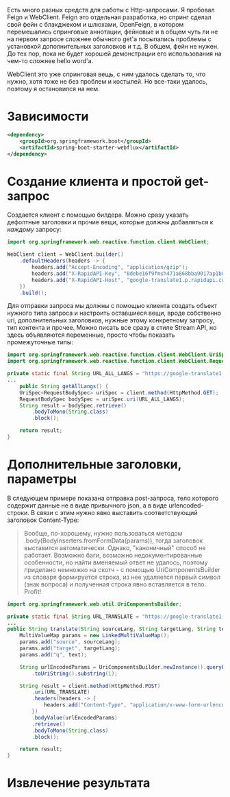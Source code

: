 Есть много разных средств для работы с Http-запросами. Я пробовал Feign и WebClient. Feign это отдельная разработка, но спринг сделал свой фейн с блэкджеком и шлюхами, OpenFeign, в котором перемешались спринговые аннотации, фейновые и в общем чуть ли не на первом запросе сложнее обычного get'а посыпались проблемы с установкой дополнительных заголовков и т.д. В общем, фейн не нужен. До тех пор, пока не будет хорошей демонстрации его использования на чем-то сложнее hello word'а.

WebClient это уже спринговая вещь, с ним удалось сделать то, что нужно, хотя тоже не без проблем и костылей. Но все-таки удалось, поэтому я остановился на нем.

# Зависимости

```xml
<dependency>
    <groupId>org.springframework.boot</groupId>
    <artifactId>spring-boot-starter-webflux</artifactId>
</dependency>
```

# Создание клиента и простой get-запрос

Создается клиент с помощью билдера. Можно сразу указать дефолтные заголовки и прочие вещи, которые должны добавляться к *каждому* запросу:

```java
import org.springframework.web.reactive.function.client.WebClient;

WebClient client = WebClient.builder()
    .defaultHeaders(headers -> {
        headers.add("Accept-Encoding", "application/gzip");
        headers.add("X-RapidAPI-Key", "0debe16f9fmsh471a868bba9017ap1b06e1jsn55cc6a32f154");
        headers.add("X-RapidAPI-Host", "google-translate1.p.rapidapi.com");
    })
    .build();
```

Для отправки запроса мы должны с помощью клиента создать объект нужного типа запроса и настроить оставшиеся вещи, вроде собственно uri, дополнительных заголовков, нужные этому конкретному запросу, тип контента и прочее. Можно писать все сразу в стиле Stream API, но здесь объявляются переменные, просто чтобы показать промежуточные типы:

```java
import org.springframework.web.reactive.function.client.WebClient.UriSpec;
import org.springframework.web.reactive.function.client.WebClient.RequestBodySpec;

private static final String URL_ALL_LANGS = "https://google-translate1.p.rapidapi.com/language/translate/v2/languages";
...
    public String getAllLangs() {
    UriSpec<RequestBodySpec> uriSpec = client.method(HttpMethod.GET);
    RequestBodySpec bodySpec = uriSpec.uri(URL_ALL_LANGS);
    String result = bodySpec.retrieve()
        .bodyToMono(String.class)
        .block();

    return result;
}
```



# Дополнительные заголовки, параметры

В следующем примере показана отправка post-запроса, тело которого содержит данные не в виде привычного json, а в виде urlencoded-строки. В связи с этим нужно явно выставить соответствующий заголовок Content-Type:

>Вообще, по-хорошему, нужно пользоваться методом .body(BodyInserters.fromFormData(params)), тогда заголовок выставится автоматически. Однако, "каноничный" способ не работает. Возможно баги, возможно недокументированные особенности, но найти вменяемый ответ не удалось, поэтому приделано немножко на скотч - с помощью UriComponentsBuilder из словаря формируется строка, из нее удаляется первый символ (знак вопроса) и полученная строка явно вставляется в тело. Profit!

```java
import org.springframework.web.util.UriComponentsBuilder;

private static final String URL_TRANSLATE = "https://google-translate1.p.rapidapi.com/language/translate/v2";
...
public String translate(String sourceLang, String targetLang, String text) {
    MultiValueMap params = new LinkedMultiValueMap();
    params.add("source", sourceLang);
    params.add("target", targetLang);
    params.add("q", text);

    String urlEncodedParams = UriComponentsBuilder.newInstance().queryParams(params).build()
        .toUriString().substring(1);

    String result = client.method(HttpMethod.POST)
        .uri(URL_TRANSLATE)
        .headers(headers -> {
            headers.add("Content-Type", "application/x-www-form-urlencoded");
        })
        .bodyValue(urlEncodedParams)
        .retrieve()
        .bodyToMono(String.class)
        .block();

    return result;
}
```

# Извлечение результата